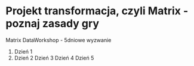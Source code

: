 # Projekt transformacja, czyli Matrix - poznaj zasady gry

Matrix DataWorkshop - 5dniowe wyzwanie
1) Dzień 1
2) Dzień 2 
Dzień 3
Dzień 4
Dzień 5
